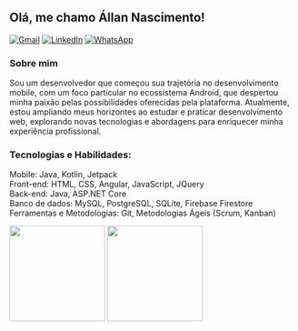 ## Olá, me chamo Állan Nascimento!
[![Gmail](https://img.shields.io/badge/Gmail-D14836?style=for-the-badge&logo=gmail&logoColor=white)](mailto:devallannascimento@gmail.com)
[![LinkedIn](https://img.shields.io/badge/linkedin-%230077B5.svg?style=for-the-badge&logo=linkedin&logoColor=white)](https://www.linkedin.com/in/allannascimento/)
[![WhatsApp](https://img.shields.io/badge/WhatsApp-25D366?style=for-the-badge&logo=whatsapp&logoColor=white)](https://whatsa.me/5573999122359)

### Sobre mim
Sou um desenvolvedor que começou sua trajetória no desenvolvimento mobile, com um foco particular no ecossistema Android, que despertou minha paixão pelas possibilidades oferecidas pela plataforma. Atualmente, estou ampliando meus horizontes ao estudar e praticar desenvolvimento web, explorando novas tecnologias e abordagens para enriquecer minha experiência profissional.

### Tecnologias e Habilidades:
Mobile: Java, Kotlin, Jetpack<br>
Front-end: HTML, CSS, Angular, JavaScript, JQuery<br>
Back-end: Java, ASP.NET Core<br>
Banco de dados: MySQL, PostgreSQL, SQLite, Firebase Firestore<br>
Ferramentas e Metodologias: Git, Metodologias Ágeis (Scrum, Kanban)

<div>
  <img height="168em" src="https://github-readme-stats-sigma-five.vercel.app/api?username=devallannascimento&show_icons=true&theme=dark"/>
  <img height="168em" src="https://github-readme-stats-sigma-five.vercel.app/api/top-langs/?username=devallannascimento&layout=compact&langs_count=7&theme=dark"/>
</div>
